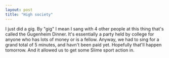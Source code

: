 ```yaml
---
layout: post
title: "High society"
---
```

I just did a gig. By "gig" I mean I sang with 4 other people at this thing
that's called the Gugenheim Dinner. It's essentially a party held by college
for anyone who has lots of money or is a fellow. Anyway, we had to sing for a
grand total of 5 minutes, and havn't been paid yet. Hopefully that'll happen
tomorrow. And it allowed us to get some Slime sport action in.

